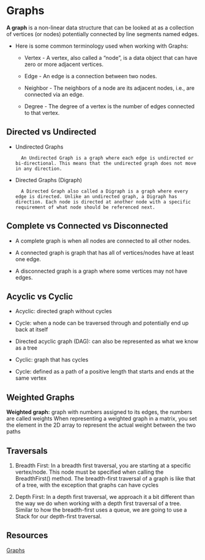 # Graphs
>
**A graph** is a non-linear data structure that can be looked at as a collection of vertices (or nodes) potentially connected by line segments named edges.

* Here is some common terminology used when working with Graphs:

  * Vertex - A vertex, also called a “node”, is a data object that can have zero or more adjacent vertices.
  
  * Edge - An edge is a connection between two nodes.
  
  * Neighbor - The neighbors of a node are its adjacent nodes, i.e., are connected via an edge.
  
  * Degree - The degree of a vertex is the number of edges connected to that vertex.

## Directed vs Undirected

* Undirected Graphs

        An Undirected Graph is a graph where each edge is undirected or bi-directional. This means that the undirected graph does not move in any direction.

* Directed Graphs (Digraph)

        A Directed Graph also called a Digraph is a graph where every edge is directed. Unlike an undirected graph, a Digraph has direction. Each node is directed at another node with a specific requirement of what node should be referenced next.

## Complete vs Connected vs Disconnected

* A complete graph is when all nodes are connected to all other nodes.

* A connected graph is graph that has all of vertices/nodes have at least one edge.

* A disconnected graph is a graph where some vertices may not have edges.

## Acyclic vs Cyclic

* Acyclic: directed graph without cycles

* Cycle: when a node can be traversed through and potentially end up back at itself

* Directed acyclic graph (DAG): can also be represented as what we know as a tree

* Cyclic: graph that has cycles

* Cycle: defined as a path of a positive length that starts and ends at the same vertex

## Weighted Graphs

**Weighted graph:** graph with numbers assigned to its edges, the numbers are called weights
When representing a weighted graph in a matrix, you set the element in the 2D array to represent the actual weight between the two paths

## Traversals

1. Breadth First: In a breadth first traversal, you are starting at a specific vertex/node. This node must be specified when calling the BreadthFirst() method. The breadth-first traversal of a graph is like that of a tree, with the exception that graphs can have cycles

2. Depth First: In a depth first traversal, we approach it a bit different than the way we do when working with a depth first traversal of a tree. Similar to how the breadth-first uses a queue, we are going to use a Stack for our depth-first traversal.

## Resources

[Graphs](https://codefellows.github.io/common_curriculum/data_structures_and_algorithms/Code_401/class-35/resources/graphs.html)
